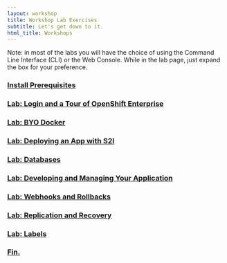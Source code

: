 ```yaml
---
layout: workshop
title: Workshop Lab Exercises
subtitle: Let's get down to it.
html_title: Workshops
---
```


<i class="fa fa-info-circle"></i> Note: in most of the labs you will have the choice of using the Command Line Interface (CLI) or the Web Console.  While in the lab page, just expand the box for your preference.

### [Install Prerequisites](workshop-prerequisites.html)

### [Lab: Login and a Tour of OpenShift Enterprise](workshop-lab1-welcome.html)

### [Lab: BYO Docker](workshop-lab2-byodocker.html)

### [Lab: Deploying an App with S2I](workshop-lab3-s2inodejs.html)

### [Lab: Databases](workshop-lab4-databases.html)

### [Lab: Developing and Managing Your Application](workshop-lab5-devmanage.html)

### [Lab: Webhooks and Rollbacks](workshop-lab6-rollbacks.html)

### [Lab: Replication and Recovery](workshop-lab7-replicationrecovery.html)

### [Lab: Labels](workshop-lab8-labels.html)

### [Fin.](workshop-finally.html)


<!--

### [Lab: Working with Storage](workshop-lab-storage.html)

### [Lab: Keep it Secret, Keep it Safe](workshop-secrets.html)

### [Lab: CI | CD Pipelines](workshop-lab-cicd.html)

### [Lab: Blue | Green Deployment](workshop-lab-bluegreen.html)

### [Lab: xPaaS on OpenShift](workshop-lab-xpaas.html)

### [Lab: Operations](workshop-lab-ops.html)

### [Lab: Operations](workshop-lab-nodeselectors.html)

-->
